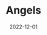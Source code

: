 ---
title: Angels
subtitle: 
layout: default
modal-id: 8
date: 2022-12-01
img: video
vid: IMG_5096.MOV
thumbnail: angels-thumbnail.png
alt: image-alt
price: Between NAf 55 and NAf 500 depending on size and design
size: Meduim
description: A Mesmerizing Gourd Artwork Featuring Two Cupid Angels in Robes, Positioned Face to Face, with their Beautiful Wings Spread Out, Evoking the Magic of Love and Unity.

---